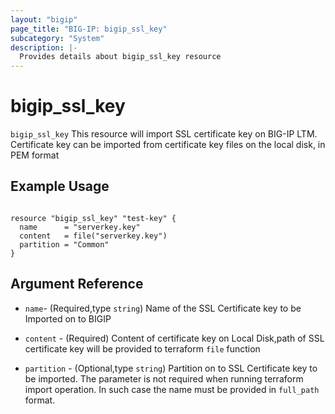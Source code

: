 ```yaml
---
layout: "bigip"
page_title: "BIG-IP: bigip_ssl_key"
subcategory: "System"
description: |-
  Provides details about bigip_ssl_key resource
---
```


# bigip_ssl_key

`bigip_ssl_key` This resource will import SSL certificate key on BIG-IP LTM. 
Certificate key can be imported from certificate key files on the local disk, in PEM format


## Example Usage


```hcl

resource "bigip_ssl_key" "test-key" {
  name      = "serverkey.key"
  content   = file("serverkey.key")
  partition = "Common"
}

```      

## Argument Reference


* `name`- (Required,type `string`) Name of the SSL Certificate key to be Imported on to BIGIP

* `content` - (Required) Content of certificate key on Local Disk,path of SSL certificate key will be provided to terraform `file` function 

* `partition` - (Optional,type `string`) Partition on to SSL Certificate key to be imported. The parameter is not required when running terraform import operation. In such case the name must be provided in `full_path` format.

